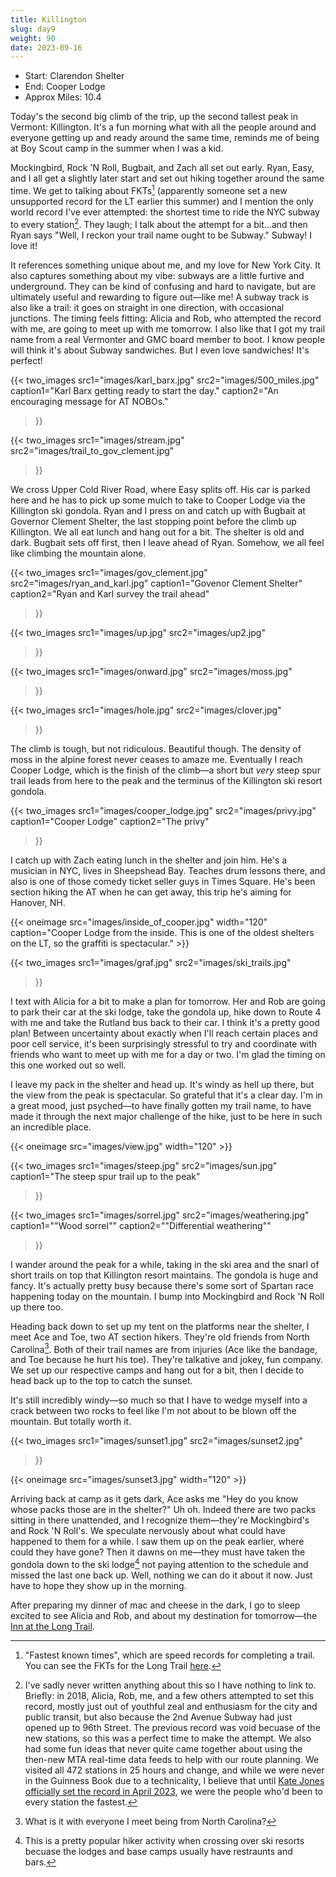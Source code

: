```yaml
---
title: Killington
slug: day9
weight: 90
date: 2023-09-16
---
```


- Start: Clarendon Shelter
- End: Cooper Lodge
- Approx Miles: 10.4

Today's the second big climb of the trip, up the second tallest peak in Vermont: Killington. It's a fun morning what with all the people around and everyone getting up and ready around the same time, reminds me of being at Boy Scout camp in the summer when I was a kid.

Mockingbird, Rock 'N Roll, Bugbait, and Zach all set out early. Ryan, Easy, and I all get a slightly later start and set out hiking together around the same time. We get to talking about FKTs[^1] (apparently someone set a new unsupported record for the LT earlier this summer) and I mention the only world record I've ever attempted: the shortest time to ride the NYC subway to every station[^2]. They laugh; I talk about the attempt for a bit...and then Ryan says "Well, I reckon your trail name ought to be Subway." Subway! I love it!

It references something unique about me, and my love for New York City. It also captures something about my vibe: subways are a little furtive and underground. They can be kind of confusing and hard to navigate, but are ultimately useful and rewarding to figure out—like me! A subway track is also like a trail: it goes on straight in one direction, with occasional junctions. The timing feels fitting: Alicia and Rob, who attempted the record with me, are going to meet up with me tomorrow. I also like that I got my trail name from a real Vermonter and GMC board member to boot. I know people will think it's about Subway sandwiches. But I even love sandwiches! It's perfect!

{{< two_images
      src1="images/karl_barx.jpg"
      src2="images/500_miles.jpg"
      caption1="Karl Barx getting ready to start the day."
      caption2="An encouraging message for AT NOBOs."
>}}

{{< two_images
      src1="images/stream.jpg"
      src2="images/trail_to_gov_clement.jpg"
>}}

We cross Upper Cold River Road, where Easy splits off. His car is parked here and he has to pick up some mulch to take to Cooper Lodge via the Killington ski gondola. Ryan and I press on and catch up with Bugbait at Governor Clement Shelter, the last stopping point before the climb up Killington. We all eat lunch and hang out for a bit. The shelter is old and dark. Bugbait sets off first, then I leave ahead of Ryan. Somehow, we all feel like climbing the mountain alone.

{{< two_images
      src1="images/gov_clement.jpg"
      src2="images/ryan_and_karl.jpg"
      caption1="Govenor Clement Shelter"
      caption2="Ryan and Karl survey the trail ahead"
>}}

{{< two_images
      src1="images/up.jpg"
      src2="images/up2.jpg"
>}}

{{< two_images
      src1="images/onward.jpg"
      src2="images/moss.jpg"
>}}

{{< two_images
      src1="images/hole.jpg"
      src2="images/clover.jpg"
>}}

The climb is tough, but not ridiculous. Beautiful though. The density of moss in the alpine forest never ceases to amaze me. Eventually I reach Cooper Lodge, which is the finish of the climb—a short but *very* steep spur trail leads from here to the peak and the terminus of the Killington ski resort gondola.

{{< two_images
      src1="images/cooper_lodge.jpg"
      src2="images/privy.jpg"
      caption1="Cooper Lodge"
      caption2="The privy"
>}}

I catch up with Zach eating lunch in the shelter and join him. He's a musician in NYC, lives in Sheepshead Bay. Teaches drum lessons there, and also is one of those comedy ticket seller guys in Times Square. He's been section hiking the AT when he can get away, this trip he's aiming for Hanover, NH.

{{< oneimage src="images/inside_of_cooper.jpg" width="120" caption="Cooper Lodge from the inside. This is one of the oldest shelters on the LT, so the graffiti is spectacular." >}}

{{< two_images
      src1="images/graf.jpg"
      src2="images/ski_trails.jpg"
>}}

I text with Alicia for a bit to make a plan for tomorrow. Her and Rob are going to park their car at the ski lodge, take the gondola up, hike down to Route 4 with me and take the Rutland bus back to their car. I think it's a pretty good plan! Between uncertainty about exactly when I'll reach certain places and poor cell service, it's been surprisingly stressful to try and coordinate with friends who want to meet up with me for a day or two. I'm glad the timing on this one worked out so well.

I leave my pack in the shelter and head up. It's windy as hell up there, but the view from the peak is spectacular. So grateful that it's a clear day. I'm in a great mood, just psyched—to have finally gotten my trail name, to have made it through the next major challenge of the hike, just to be here in such an incredible place.

{{< oneimage src="images/view.jpg" width="120" >}}

{{< two_images
      src1="images/steep.jpg"
      src2="images/sun.jpg"
      caption1="The steep spur trail up to the peak"
>}}

{{< two_images
      src1="images/sorrel.jpg"
      src2="images/weathering.jpg"
      caption1="\"Wood sorrel\""
      caption2="\"Differential weathering\""
>}}

I wander around the peak for a while, taking in the ski area and the snarl of short trails on top that Killington resort maintains. The gondola is huge and fancy. It's actually pretty busy because there's some sort of Spartan race happening today on the mountain. I bump into Mockingbird and Rock 'N Roll up there too.

Heading back down to set up my tent on the platforms near the shelter, I meet Ace and Toe, two AT section hikers. They're old friends from North Carolina[^3]. Both of their trail names are from injuries (Ace like the bandage, and Toe because he hurt his toe). They're talkative and jokey, fun company. We set up our respective camps and hang out for a bit, then I decide to head back up to the top to catch the sunset.

It's still incredibly windy—so much so that I have to wedge myself into a crack between two rocks to feel like I'm not about to be blown off the mountain. But totally worth it.

{{< two_images
      src1="images/sunset1.jpg"
      src2="images/sunset2.jpg"
>}}

{{< oneimage src="images/sunset3.jpg" width="120" >}}

Arriving back at camp as it gets dark, Ace asks me "Hey do you know whose packs those are in the shelter?" Uh oh. Indeed there are two packs sitting in there unattended, and I recognize them—they're Mockingbird's and Rock 'N Roll's. We speculate nervously about what could have happened to them for a while. I saw them up on the peak earlier, where could they have gone? Then it dawns on me—they must have taken the gondola down to the ski lodge[^4] not paying attention to the schedule and missed the last one back up. Well, nothing we can do it about it now. Just have to hope they show up in the morning.

After preparing my dinner of mac and cheese in the dark, I go to sleep excited to see Alicia and Rob, and about my destination for tomorrow—the [Inn at the Long Trail](http://www.innatlongtrail.com/index.html).

[^1]: "Fastest known times", which are speed records for completing a trail. You can see the FKTs for the Long Trail [here](https://fastestknowntime.com/route/long-trail-vt).
[^2]: I've sadly never written anything about this so I have nothing to link to. Briefly: in 2018, Alicia, Rob, me, and a few others attempted to set this record, mostly just out of youthful zeal and enthusiasm for the city and public transit, but also because the 2nd Avenue Subway had just opened up to 96th Street. The previous record was void becuase of the new stations, so this was a perfect time to make the attempt. We also had some fun ideas that never quite came together about using the then-new MTA real-time data feeds to help with our route planning. We visited all 472 stations in 25 hours and change, and while we were never in the Guinness Book due to a technicality, I believe that until [Kate Jones officially set the record in April 2023](https://www.guinnessworldrecords.com/news/2023/5/swiss-woman-visits-every-new-york-city-subway-station-in-record-breaking-time-749935), we were the people who'd been to every station the fastest.
[^3]: What is it with everyone I meet being from North Carolina?
[^4]: This is a pretty popular hiker activity when crossing over ski resorts becuase the lodges and base camps usually have restraunts and bars.
